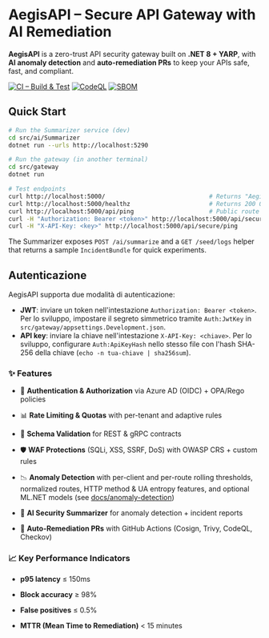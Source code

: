 # AegisAPI – Secure API Gateway with AI Remediation



**AegisAPI** is a zero-trust API security gateway built on **.NET 8 + YARP**, with **AI anomaly detection** and **auto-remediation PRs** to keep your APIs safe, fast, and compliant.

[![CI – Build & Test](https://github.com/MatteoRigoni/aegisapi/actions/workflows/ci.yml/badge.svg?branch=master)](https://github.com/MatteoRigoni/aegisapi/actions/workflows/ci.yml)
[![CodeQL](https://github.com/MatteoRigoni/aegisapi/actions/workflows/codeql.yml/badge.svg?branch=master)](https://github.com/MatteoRigoni/aegisapi/actions/workflows/codeql.yml)
[![SBOM](https://github.com/MatteoRigoni/aegisapi/actions/workflows/sbom.yml/badge.svg?branch=master)](https://github.com/MatteoRigoni/aegisapi/actions/workflows/sbom.yml)

## Quick Start

```bash
# Run the Summarizer service (dev)
cd src/ai/Summarizer
dotnet run --urls http://localhost:5290

# Run the gateway (in another terminal)
cd src/gateway
dotnet run

# Test endpoints
curl http://localhost:5000/                             # Returns "AegisAPI Gateway up"
curl http://localhost:5000/healthz                      # Returns 200 OK
curl http://localhost:5000/api/ping                     # Public route
curl -H "Authorization: Bearer <token>" http://localhost:5000/api/secure/ping  # Protected route (JWT)
curl -H "X-API-Key: <key>" http://localhost:5000/api/secure/ping               # Protected route (API key)
```

The Summarizer exposes `POST /ai/summarize` and a `GET /seed/logs` helper that returns a sample `IncidentBundle` for quick experiments.

## Autenticazione

AegisAPI supporta due modalità di autenticazione:

- **JWT**: inviare un token nell'intestazione `Authorization: Bearer <token>`. Per lo sviluppo, impostare il segreto simmetrico tramite `Auth:JwtKey` in `src/gateway/appsettings.Development.json`.
- **API key**: inviare la chiave nell'intestazione `X-API-Key: <chiave>`. Per lo sviluppo, configurare `Auth:ApiKeyHash` nello stesso file con l'hash SHA-256 della chiave (`echo -n tua-chiave | sha256sum`).

### ✨ Features

- 🔐 **Authentication & Authorization** via Azure AD (OIDC) + OPA/Rego policies  

- 📊 **Rate Limiting & Quotas** with per-tenant and adaptive rules  

- 📑 **Schema Validation** for REST & gRPC contracts  

- 🛡 **WAF Protections** (SQLi, XSS, SSRF, DoS) with OWASP CRS + custom rules

- 📉 **Anomaly Detection** with per-client and per-route rolling thresholds, normalized routes, HTTP method & UA entropy features, and optional ML.NET models (see [docs/anomaly-detection](docs/anomaly-detection.md))

- 🤖 **AI Security Summarizer** for anomaly detection + incident reports

- 🔄 **Auto-Remediation PRs** with GitHub Actions (Cosign, Trivy, CodeQL, Checkov)  



### 📈 Key Performance Indicators

- **p95 latency** ≤ 150ms  

- **Block accuracy** ≥ 98%  

- **False positives** ≤ 0.5%  

- **MTTR (Mean Time to Remediation)** < 15 minutes  



